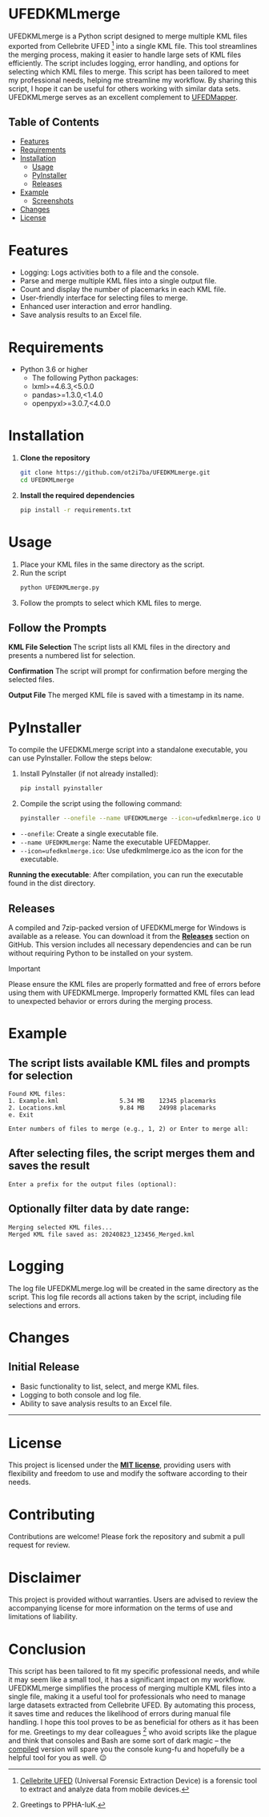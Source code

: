 # UFEDKMLmerge
UFEDKMLmerge is a Python script designed to merge multiple KML files exported from Cellebrite UFED [^1] into a single KML file. This tool streamlines the merging process, making it easier to handle large sets of KML files efficiently. The script includes logging, error handling, and options for selecting which KML files to merge. This script has been tailored to meet my professional needs, helping me streamline my workflow. By sharing this script, I hope it can be useful for others working with similar data sets. UFEDKMLmerge serves as an excellent complement to [UFEDMapper](https://github.com/ot2i7ba/UFEDMapper).

## Table of Contents
- [Features](#features)
- [Requirements](#requirements)
- [Installation](#installation)
   - [Usage](#usage)
   - [PyInstaller](#pyinstaller)
   - [Releases](#releases)
- [Example](#example)
   - [Screenshots](#screenshots)
- [Changes](#changes)
- [License](#license)

# Features
- Logging: Logs activities both to a file and the console.
- Parse and merge multiple KML files into a single output file.
- Count and display the number of placemarks in each KML file.
- User-friendly interface for selecting files to merge.
- Enhanced user interaction and error handling.
- Save analysis results to an Excel file.

# Requirements
- Python 3.6 or higher
   - The following Python packages:
   - lxml>=4.6.3,<5.0.0
   - pandas>=1.3.0,<1.4.0
   - openpyxl>=3.0.7,<4.0.0

# Installation
1. **Clone the repository**
   ```sh
   git clone https://github.com/ot2i7ba/UFEDKMLmerge.git
   cd UFEDKMLmerge
   ```

2. **Install the required dependencies**
   ```sh
   pip install -r requirements.txt
   ```

# Usage
1. Place your KML files in the same directory as the script.
2. Run the script
   ```sh
   python UFEDKMLmerge.py
   ```
3. Follow the prompts to select which KML files to merge.

## Follow the Prompts
**KML File Selection**
The script lists all KML files in the directory and presents a numbered list for selection.

**Confirmation**
The script will prompt for confirmation before merging the selected files.

**Output File**
The merged KML file is saved with a timestamp in its name.

# PyInstaller
To compile the UFEDKMLmerge script into a standalone executable, you can use PyInstaller. Follow the steps below:

1. Install PyInstaller (if not already installed):
   ```bash
   pip install pyinstaller
   ```

2. Compile the script using the following command:
   ```bash
   pyinstaller --onefile --name UFEDKMLmerge --icon=ufedkmlmerge.ico UFEDKMLmerge.py
   ```

- `--onefile`: Create a single executable file.
- `--name UFEDKMLmerge`: Name the executable UFEDMapper.
- `--icon=ufedkmlmerge.ico`: Use ufedkmlmerge.ico as the icon for the executable.

**Running the executable**: After compilation, you can run the executable found in the dist directory.

## Releases
A compiled and 7zip-packed version of UFEDKMLmerge for Windows is available as a release. You can download it from the **[Releases](https://github.com/ot2i7ba/UFEDKMLmerge/releases)** section on GitHub. This version includes all necessary dependencies and can be run without requiring Python to be installed on your system.

> [!IMPORTANT]
> Please ensure the KML files are properly formatted and free of errors before using them with UFEDKMLmerge. Improperly formatted KML files can lead to unexpected behavior or errors during the merging process.

# Example

## The script lists available KML files and prompts for selection
```
Found KML files:
1. Example.kml                 5.34 MB    12345 placemarks
2. Locations.kml               9.84 MB    24998 placemarks
e. Exit

Enter numbers of files to merge (e.g., 1, 2) or Enter to merge all:
```

## After selecting files, the script merges them and saves the result
```
Enter a prefix for the output files (optional):
```

## Optionally filter data by date range:
```
Merging selected KML files...
Merged KML file saved as: 20240823_123456_Merged.kml
```

# Logging
The log file UFEDKMLmerge.log will be created in the same directory as the script. This log file records all actions taken by the script, including file selections and errors.

# Changes
## Initial Release
- Basic functionality to list, select, and merge KML files.
- Logging to both console and log file.
- Ability to save analysis results to an Excel file.

___

# License
This project is licensed under the **[MIT license](https://github.com/ot2i7ba/UFEDKMLmerge/blob/main/LICENSE)**, providing users with flexibility and freedom to use and modify the software according to their needs.

# Contributing
Contributions are welcome! Please fork the repository and submit a pull request for review.

# Disclaimer
This project is provided without warranties. Users are advised to review the accompanying license for more information on the terms of use and limitations of liability.

# Conclusion
This script has been tailored to fit my specific professional needs, and while it may seem like a small tool, it has a significant impact on my workflow. UFEDKMLmerge simplifies the process of merging multiple KML files into a single file, making it a useful tool for professionals who need to manage large datasets extracted from Cellebrite UFED. By automating this process, it saves time and reduces the likelihood of errors during manual file handling. I hope this tool proves to be as beneficial for others as it has been for me. Greetings to my dear colleagues [^2] who avoid scripts like the plague and think that consoles and Bash are some sort of dark magic – the [compiled](https://github.com/ot2i7ba/UFEDKMLmerge/releases) version will spare you the console kung-fu and hopefully be a helpful tool for you as well. 😉

[^1]: [Cellebrite UFED](https://cellebrite.com/) (Universal Forensic Extraction Device) is a forensic tool to extract and analyze data from mobile devices.
[^2]: Greetings to PPHA-IuK.
